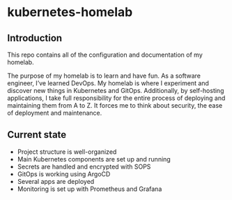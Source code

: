 # kubernetes-homelab

## Introduction
This repo contains all of the configuration and documentation of my homelab.

The purpose of my homelab is to learn and have fun. As a software engineer, I’ve learned DevOps. My homelab is where I experiment and discover new things in Kubernetes and GitOps. Additionally, by self-hosting applications, I take full responsibility for the entire process of deploying and maintaining them from A to Z. It forces me to think about security, the ease of deployment and maintenance.

## Current state

- Project structure is well-organized
- Main Kubernetes components are set up and running
- Secrets are handled and encrypted with SOPS
- GitOps is working using ArgoCD
- Several apps are deployed
- Monitoring is set up with Prometheus and Grafana